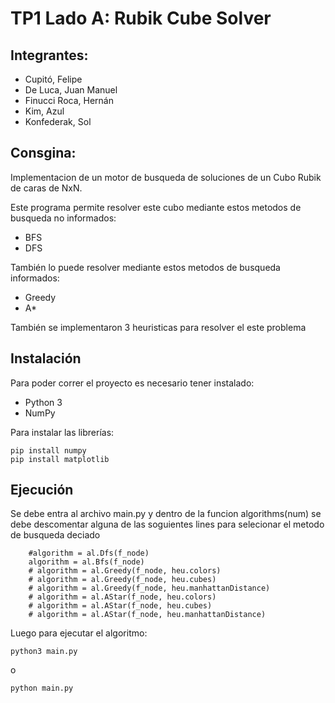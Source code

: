 # TP1 Lado A: Rubik Cube Solver

## Integrantes:
* Cupitó, Felipe
* De Luca, Juan Manuel
* Finucci Roca, Hernán
* Kim, Azul
* Konfederak, Sol

## Consgina:
Implementacion de un motor de busqueda de soluciones de un Cubo Rubik de caras de NxN.


Este programa permite resolver este cubo mediante estos metodos de busqueda no informados:
- BFS
- DFS 

También lo puede resolver mediante estos metodos de busqueda informados:
- Greedy
- A*

También se implementaron 3 heuristicas para resolver el este problema

## Instalación
Para poder correr el proyecto es necesario tener instalado:
* Python 3
* NumPy

Para instalar las librerías:
```
pip install numpy
pip install matplotlib
```

## Ejecución

Se debe entra al archivo main.py y dentro de la funcion algorithms(num) se debe descomentar alguna de las soguientes lines para selecionar 
el metodo de busqueda deciado

```
    #algorithm = al.Dfs(f_node)
    algorithm = al.Bfs(f_node)
    # algorithm = al.Greedy(f_node, heu.colors)
    # algorithm = al.Greedy(f_node, heu.cubes)
    # algorithm = al.Greedy(f_node, heu.manhattanDistance)
    # algorithm = al.AStar(f_node, heu.colors)
    # algorithm = al.AStar(f_node, heu.cubes)
    # algorithm = al.AStar(f_node, heu.manhattanDistance)
```
Luego para ejecutar el algoritmo:
```
python3 main.py
```
o
```
python main.py
